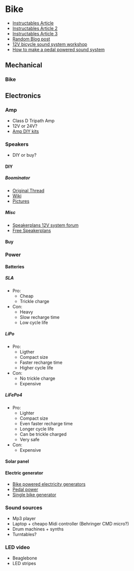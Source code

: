 # Bike

- [Instructables Article](http://www.instructables.com/id/Battery-Powered-Mobile-Party-Sound-Systems/)
- [Instructables Article 2](http://www.instructables.com/id/Bike-Party-Sound-Trailer/)
- [Instructables Article 3](http://www.instructables.com/id/How-to-make-a-trailer-mounted-bike-sound-system/)
- [Random Blog post](http://momentummag.com/columns/diy/diy-off-the-grid-sound-systems/)
- [12V bicycle sound system workshop](https://archive.org/details/12vsoundsys)
- [How to make a pedal powered sound system](http://carbusters.org/2009/12/01/how-to-make-a-pedal-powered-sound-system/)

## Mechanical

### Bike

## Electronics

### Amp

- Class D Tripath Amp
- 12V or 24V?
- [Amp DIY kits](http://shop.41hz.com/shop/)

### Speakers

- DIY or buy?

#### DIY

##### Boominator

- [Original Thread](http://www.diyaudio.com/forums/class-d/104402-boominator-another-stab-ultimate-party-machine.html)
- [Wiki](http://boominator.dk/index.php/Main_Page)
- [Pictures](http://imgur.com/a/bbRhJ)

##### Misc

- [Speakerplans 12V system forum](http://forum.speakerplans.com/12v-powered-systems_forum5.html)
- [Free Speakerplans](http://www.freespeakerplans.com/plans)

#### Buy


### Power

#### Batteries

##### SLA

- Pro:
  - Cheap
  - Trickle charge
- Con:
  - Heavy
  - Slow recharge time
  - Low cycle life

##### LiPo

- Pro:
  - Ligther
  - Compact size
  - Faster recharge time
  - Higher cycle life
- Con:
  - No trickle charge
  - Expensive

##### LiFePo4

- Pro:
  - Lighter
  - Compact size
  - Even faster recharge time
  - Longer cycle life
  - Can be trickle charged
  - Very safe
- Con:
  - Expensive

#### Solar panel

#### Electric generator

- [Bike powered electricity generators](http://www.lowtechmagazine.com/2011/05/bike-powered-electricity-generators.html)
- [Pedal power](http://www.thebackshed.com/Windmill/articles/PedalPower.asp)
- [Single bike generator](http://www.magnificentrevolution.org/diy/single-bike-generator/)

### Sound sources

- Mp3 player
- Laptop + cheapo Midi controller (Behringer CMD micro?)
- Drum machines + synths
- Turntables?

### LED video

- Beaglebone
- LED stripes
